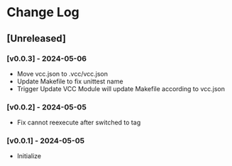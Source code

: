 # Change Log

## [Unreleased]

### [v0.0.3] - 2024-05-06
- Move vcc.json to .vcc/vcc.json
- Update Makefile to fix unittest name
- Trigger Update VCC Module will update Makefile according to vcc.json

### [v0.0.2] - 2024-05-05
- Fix cannot reexecute after switched to tag

### [v0.0.1] - 2024-05-05
- Initialize
